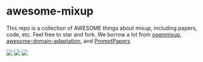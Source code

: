 # awesome-mixup

This repo is a collection of AWESOME things about mixup, including papers, code, etc. Feel free to star and fork. We borrow a lot from [openmixup](https://github.com/Westlake-AI/openmixup), [awesome-domain-adaptation](https://github.com/zhaoxin94/awesome-domain-adaptation), and [PromptPapers](https://github.com/thunlp/PromptPapers)


![](https://img.shields.io/github/last-commit/demoleiwang/awesome-mixup?color=green) ![](https://img.shields.io/badge/PaperNumber-x-brightgreen) ![](https://img.shields.io/badge/PRs-Welcome-red) 
